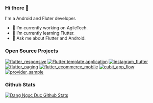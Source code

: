 ### Hi there 👋

I'm a Android and Fluter developer.

- 💬 I’m currently working on AgileTech.
- 🌱 I’m currently learning Flutter.
- 💬 Ask me about Flutter and Android.

### Open Source Projects
[![flutter_responsive](https://github-readme-stats.vercel.app/api/pin/?username=dangngocduc&repo=flutter_responsive)](https://github.com/dangngocduc/flutter_responsive)
[![Flutter template application](https://github-readme-stats.vercel.app/api/pin/?username=dangngocduc&repo=flutter_application)](https://github.com/dangngocduc/flutter_application)
[![instagram_flutter](https://github-readme-stats.vercel.app/api/pin/?username=dangngocduc&repo=instagram_flutter)](https://github.com/dangngocduc/instagram_flutter)
[![flutter_paging](https://github-readme-stats.vercel.app/api/pin/?username=dangngocduc&repo=flutter_paging)](https://github.com/dangngocduc/flutter_paging)
[![flutter_ecommerce_mobile](https://github-readme-stats.vercel.app/api/pin/?username=dangngocduc&repo=flutter_ecommerce_mobile)](https://github.com/dangngocduc/flutter_ecommerce_mobile)
[![cubit_app_flow](https://github-readme-stats.vercel.app/api/pin/?username=dangngocduc&repo=cubit_app_flow)](https://github.com/dangngocduc/cubit_app_flow)
[![provider_sample](https://github-readme-stats.vercel.app/api/pin/?username=dangngocduc&repo=provider_sample)](https://github.com/dangngocduc/provider_sample)


### Github Stats
[![Dang Ngoc Duc Github Stats](https://github-readme-stats.vercel.app/api?username=dangngocduc&count_private=true&theme=dark&show_icons=true)](https://github.com/dangngocduc)


